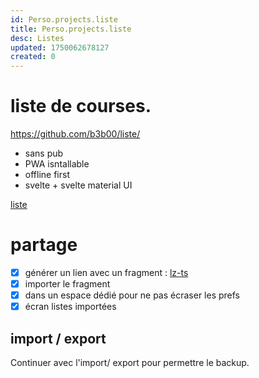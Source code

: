 ```yaml
---
id: Perso.projects.liste
title: Perso.projects.liste
desc: Listes
updated: 1750062678127
created: 0
---
```

# liste de courses.

<https://github.com/b3b00/liste/>

* sans pub
* PWA isntallable
* offline first
* svelte + svelte material UI

[liste](https://liste-de-courses.pages.dev/)

# partage

* [x] générer un lien avec un fragment : [lz-ts](https://www.npmjs.com/package/lz-ts)
* [x] importer le fragment
* [x] dans un espace dédié pour ne pas écraser les prefs
* [x] écran listes importées

## import / export

Continuer avec l'import/ export pour permettre le backup.

